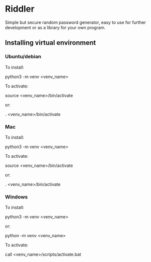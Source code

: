 # Riddler

Simple but secure random password generator, easy to use for further development or as a library for your own program.

## Installing virtual environment

### Ubuntu/debian

To install:

   python3 -m venv <venv_name>

To activate:

   source <venv_name>/bin/activate

or:

   . <venv_name>/bin/activate


### Mac

To install:

   python3 -m venv <venv_name>

To activate:

   source <venv_name>/bin/activate

or:

   . <venv_name>/bin/activate


### Windows

To install:

   python3 -m venv <venv_name>

or:

   python -m venv <venv_name>

To activate:

   call <venv_name>/scripts/activate.bat